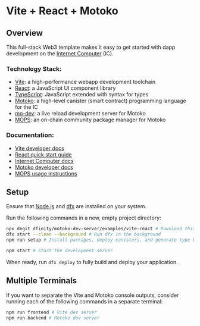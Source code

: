 # Vite + React + Motoko

## Overview

This full-stack Web3 template makes it easy to get started with dapp development on the [Internet Computer](https://internetcomputer.org/) (IC).

### Technology Stack:

- [Vite](https://vitejs.dev/): a high-performance webapp development toolchain
- [React](https://reactjs.org/): a JavaScript UI component library
- [TypeScript](https://www.typescriptlang.org/): JavaScript extended with syntax for types
- [Motoko](https://github.com/dfinity/motoko#readme): a high-level canister (smart contract) programming language for the IC
- [mo-dev](https://github.com/dfinity/motoko-dev-server): a live reload development server for Motoko
- [MOPS](https://j4mwm-bqaaa-aaaam-qajbq-cai.ic0.app/): an on-chain community package manager for Motoko

### Documentation:

- [Vite developer docs](https://vitejs.dev/guide/)
- [React quick start guide](https://beta.reactjs.org/learn)
- [Internet Computer docs](https://internetcomputer.org/docs/current/developer-docs/ic-overview)
- [Motoko developer docs](https://internetcomputer.org/docs/current/developer-docs/build/cdks/motoko-dfinity/motoko/)
- [MOPS usage instructions](https://j4mwm-bqaaa-aaaam-qajbq-cai.ic0.app/#/docs/install)

## Setup

Ensure that [Node.js](https://nodejs.org/en/) and [dfx](https://internetcomputer.org/docs/current/developer-docs/build/install-upgrade-remove) are installed on your system.

Run the following commands in a new, empty project directory:

```sh
npx degit dfinity/motoko-dev-server/examples/vite-react # Download this starter project
dfx start --clean --background # Run dfx in the background
npm run setup # Install packages, deploy canisters, and generate type bindings

npm start # Start the development server
```

When ready, run `dfx deploy` to fully build and deploy your application.

## Multiple Terminals

If you want to separate the Vite and Motoko console outputs, consider running each of the following commands in a separate terminal:

```sh
npm run frontend # Vite dev server
npm run backend # Motoko dev server
```
